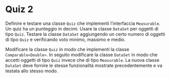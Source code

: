 # Quiz 2

Definire e testare una classe `Quiz` che implementi l’interfaccia `Measurable`.
Un quiz ha un punteggio in decimi.
Usare la classe `DataSet` per oggetti di tipo `Quiz`.
Testare la classe `DataSet` aggiungendo un certo numero di oggetti di tipo `Quiz` e verificando voto minimo, massimo e
medio.

Modificare la classe `Quiz` in modo che implementi la classe `Comparable<Double>`.
In seguito modificare la classe `DataSet` in modo che accetti oggetti di tipo `Quiz` invece che di tipo `Measurable`.
La nuova classe `DataSet` deve fornire le stesse funzionalità mostrate precedentemente e va testata allo stesso modo.